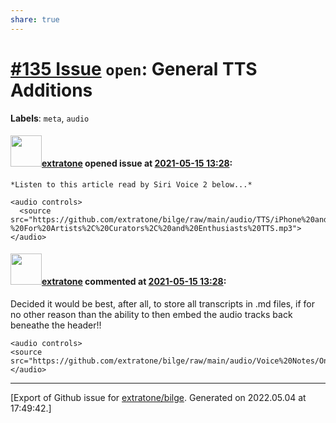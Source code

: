 ```yaml
---
share: true
---
```

# [\#135 Issue](https://github.com/extratone/bilge/issues/135) `open`: General TTS Additions
**Labels**: `meta`, `audio`


#### <img src="https://avatars.githubusercontent.com/u/43663476?u=5047287ff0b8c3ce7f7e5858d204c9b3e57d8e44&v=4" width="50">[extratone](https://github.com/extratone) opened issue at [2021-05-15 13:28](https://github.com/extratone/bilge/issues/135):

```
*Listen to this article read by Siri Voice 2 below...*

<audio controls>
  <source src="https://github.com/extratone/bilge/raw/main/audio/TTS/iPhone%20and%20Music%20-%20For%20Artists%2C%20Curators%2C%20and%20Enthusiasts%20TTS.mp3">
</audio>
```

#### <img src="https://avatars.githubusercontent.com/u/43663476?u=5047287ff0b8c3ce7f7e5858d204c9b3e57d8e44&v=4" width="50">[extratone](https://github.com/extratone) commented at [2021-05-15 13:28](https://github.com/extratone/bilge/issues/135#issuecomment-850846149):

Decided it would be best, after all, to store all transcripts in .md files, if for no other reason than the ability to then embed the audio tracks back beneathe the header!!
```
<audio controls>
<source src="https://github.com/extratone/bilge/raw/main/audio/Voice%20Notes/On%20Identity.mp3">
</audio>
```


-------------------------------------------------------------------------------



[Export of Github issue for [extratone/bilge](https://github.com/extratone/bilge). Generated on 2022.05.04 at 17:49:42.]
